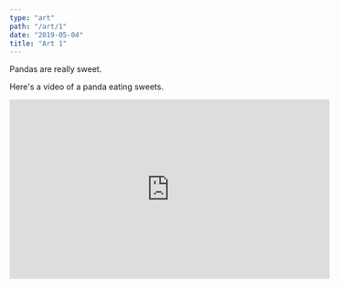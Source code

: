 ```yaml
---
type: "art"
path: "/art/1"
date: "2019-05-04"
title: "Art 1"
---
```


Pandas are really sweet.

Here's a video of a panda eating sweets.

<iframe width="560" height="315" src="https://www.youtube.com/embed/4n0xNbfJLR8" frameborder="0" allowfullscreen></iframe>
